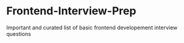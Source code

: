 # Frontend-Interview-Prep
Important and curated list of basic frontend developement interview questions
